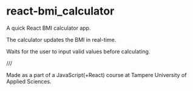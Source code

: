 # react-bmi_calculator
A quick React BMI calculator app.

The calculator updates the BMI in real-time.

Waits for the user to input valid values before calculating.

///

Made as a part of a JavaScript(+React) course at Tampere University of Applied Sciences.
